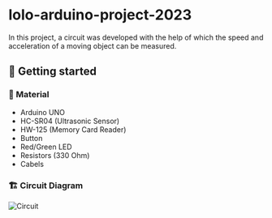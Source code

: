 # lolo-arduino-project-2023

In this project, a circuit was developed with the help of which the speed and acceleration of a moving object can be measured.

## :memo: Getting started

### :wrench: Material
- Arduino UNO
- HC-SR04 (Ultrasonic Sensor)
- HW-125 (Memory Card Reader)
- Button
- Red/Green LED 
- Resistors (330 Ohm)
- Cabels

### :building_construction: Circuit Diagram

![Circuit](https://github.com/AAWA-byt/lolo-arduino-project-2023/assets/76434239/bc944ceb-fa91-4413-8d1d-51e394106a4c)
